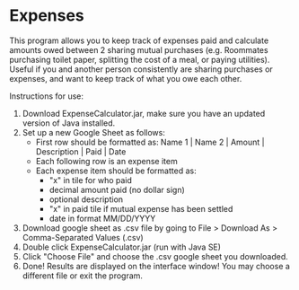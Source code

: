 # Expenses

This program allows you to keep track of expenses paid and calculate amounts owed between 2 sharing mutual purchases (e.g. Roommates purchasing toilet paper, splitting the cost of a meal, or paying utilities). Useful if you and another person consistently are sharing purchases or expenses, and want to keep track of what you owe each other.

Instructions for use:

1. Download ExpenseCalculator.jar, make sure you have an updated version of Java installed.
2. Set up a new Google Sheet as follows:
   - First row should be formatted as: Name 1 | Name 2 | Amount | Description | Paid | Date
   - Each following row is an expense item
   - Each expense item should be formatted as: 
        - "x" in tile for who paid
        - decimal amount paid (no dollar sign)
        - optional description
        - "x" in paid tile if mutual expense has been settled
        - date in format MM/DD/YYYY
3. Download google sheet as .csv file by going to File > Download As > Comma-Separated Values (.csv)
4. Double click ExpenseCalculator.jar (run with Java SE)
5. Click "Choose File" and choose the .csv google sheet you downloaded.
6. Done! Results are displayed on the interface window! You may choose a different file or exit the program.
